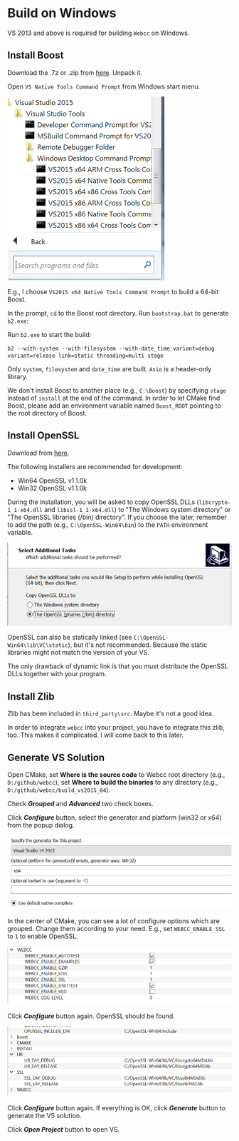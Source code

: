 # Build on Windows

VS 2013 and above is required for building `Webcc` on Windows.

## Install Boost

Download the .7z or .zip from [here](https://www.boost.org/users/download/#live). Unpack it.

Open `VS Native Tools Command Prompt` from Windows start menu.

![VS Cmd Prompts Win7](screenshots/vs_cmd_prompts_win7.png)

E.g., I choose `VS2015 x64 Native Tools Command Prompt` to build a 64-bit Boost.

In the prompt, `cd` to the Boost root directory. Run `bootstrap.bat` to generate `b2.exe`:

Run `b2.exe` to start the build:

```
b2 --with-system --with-filesystem --with-date_time variant=debug variant=release link=static threading=multi stage
```

Only `system`, `filesystem` and `date_time` are built. `Asio` is a header-only library.

We don't install Boost to another place (e.g., `C:\Boost`) by specifying `stage` instead of `install` at the end of the command. In order to let CMake find Boost, please add an environment variable named `Boost_ROOT` pointing to the root directory of Boost.

## Install OpenSSL

Download from [here](http://slproweb.com/products/Win32OpenSSL.html).

The following installers are recommended for development:

- Win64 OpenSSL v1.1.0k
- Win32 OpenSSL v1.1.0k

During the installation, you will be asked to copy OpenSSL DLLs (`libcrypto-1_1-x64.dll` and `libssl-1_1-x64.dll`) to "The Windows system directory" or "The OpenSSL libraries (/bin) directory". If you choose the later, remember to add the path (e.g., `C:\OpenSSL-Win64\bin`) to the `PATH` environment variable.

![OpenSSL Installation](screenshots/win_openssl_install.png)

OpenSSL can also be statically linked (see `C:\OpenSSL-Win64\lib\VC\static`), but it's not recommended. Because the static libraries might not match the version of your VS.

The only drawback of dynamic link is that you must distribute the OpenSSL DLLs together with your program.

## Install Zlib

Zlib has been included in `third_party\src`. Maybe it's not a good idea.

In order to integrate `webcc` into your project, you have to integrate this zlib, too. This makes it complicated. I will come back to this later.

## Generate VS Solution

Open CMake, set **Where is the source code** to Webcc root directory (e.g., `D:/github/webcc`), set **Where to build the binaries** to any directory (e.g., `D:/github/webcc/build_vs2015_64`).

Check _**Grouped**_ and _**Advanced**_ two check boxes.

Click _**Configure**_ button, select the generator and platform (win32 or x64) from the popup dialog.

![CMake generator](screenshots/win_cmake_generator.png)

In the center of CMake, you can see a lot of configure options which are grouped. Change them according to your need. E.g., set `WEBCC_ENABLE_SSL` to `1` to enable OpenSSL.

![CMake config](screenshots/win_cmake_config.png)

Click _**Configure**_ button again. OpenSSL should be found.

![CMake config OpenSSL](screenshots/win_cmake_config_openssl.png)

Click _**Configure**_ button again. If everything is OK, click _**Generate**_ button to generate the VS solution.

Click _**Open Project**_ button to open VS.